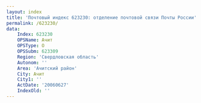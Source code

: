```yaml
---
layout: index
title: 'Почтовый индекс 623230: отделение почтовой связи Почты России'
permalink: /623230/
data:
    Index: 623230
    OPSName: Ачит
    OPSType: О
    OPSSubm: 623309
    Region: 'Свердловская область'
    Autonom: ''
    Area: 'Ачитский район'
    City: Ачит
    City1: ''
    ActDate: '20060627'
    IndexOld: ''
---
```

